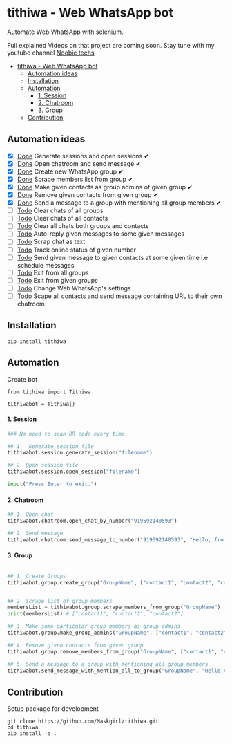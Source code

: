 # tithiwa - Web WhatsApp bot

Automate Web WhatsApp with selenium.

Full explained Videos on that project are coming soon. Stay tune with my youtube channel [Noobie techs](https://www.youtube.com/c/NoobieTechsTithi_mukherjee/)

- [tithiwa - Web WhatsApp bot](#tithiwa---web-whatsapp-bot)
  * [Automation ideas](#automation-ideas)
  * [Installation](#installation)
  * [Automation](#automation)
      - [1. Session](#1-session)
      - [2. Chatroom](#2-chatroom)
      - [3. Group](#3-group)
  * [Contribution](#contribution)

## Automation ideas
- [x] [Done](https://github.com/Tithibots/tithiwa/blob/main/tithiwa/session.py#L16-L63) Generate sessions and open sessions ✔ 
- [x] [Done](https://github.com/Tithibots/tithiwa/blob/main/tithiwa/chatroom.py#L21-L33) Open chatroom and send message ✔ 
- [x] [Done](https://github.com/Tithibots/tithiwa/blob/main/tithiwa/group.py#L19-L33) Create new WhatsApp group ✔ 
- [x] [Done](https://github.com/Tithibots/tithiwa/blob/main/tithiwa/group.py#L35-L52) Scrape members list from group ✔ 
- [x] [Done](https://github.com/Tithibots/tithiwa/blob/main/tithiwa/group.py#L54-L75) Make given contacts as group admins of given group ✔ 
- [x] [Done](https://github.com/Tithibots/tithiwa/blob/main/tithiwa/group.py#L77-L95) Remove given contacts from given group ✔ 
- [x] [Done](https://github.com/Tithibots/tithiwa/blob/main/tithiwa/group.py#L97-L109) Send a message to a group with mentioning all group members ✔ 
- [ ] [Todo](https://github.com/Tithibots/tithiwa/issues/23) Clear chats of all groups  
- [ ] [Todo](https://github.com/Tithibots/tithiwa/issues/24) Clear chats of all contacts 
- [ ] [Todo](https://github.com/Tithibots/tithiwa/issues/25) Clear all chats both groups and contacts 
- [ ] [Todo](https://github.com/Tithibots/tithiwa/issues/26) Auto-reply given messages to some given messages 
- [ ] [Todo](https://github.com/Tithibots/tithiwa/issues/27) Scrap chat as text 
- [ ] [Todo](https://github.com/Tithibots/tithiwa/issues/28) Track online status of given number 
- [ ] [Todo](https://github.com/Tithibots/tithiwa/issues/29) Send given message to given contacts at some given time i.e schedule messages 
- [ ] [Todo](https://github.com/Tithibots/tithiwa/issues/35) Exit from all groups 
- [ ] [Todo](https://github.com/Tithibots/tithiwa/issues/43) Exit from given groups 
- [ ] [Todo](https://github.com/Tithibots/tithiwa/issues/39) Change Web WhatsApp's settings 
- [ ] [Todo](https://github.com/Tithibots/tithiwa/issues/42) Scape all contacts and send message containing URL to their own chatroom 

## Installation
`
pip install tithiwa
`

## Automation

Create bot 
```pythom
from tithiwa import Tithiwa

tithiwabot = Tithiwa()
```


#### 1. Session

```python
### No need to scan QR code every time.

## 1.  Generate session file
tithiwabot.session.generate_session("filename")

## 2. Open session file
tithiwabot.session.open_session("filename")

input("Press Enter to exit.")
```

#### 2. Chatroom 
```python
## 1. Open chat
tithiwabot.chatroom.open_chat_by_number("919592140593")

## 2. Send message
tithiwabot.chatroom.send_message_to_number("919592140593", "Hello, from Tithiwa")
```
#### 3. Group
```python

## 1. Create Groups
tithiwabot.group.create_group("GroupName", ["contact1", "contact2", "contact2"])


## 2. Scrape list of group members 
membersList = tithiwabot.group.scrape_members_from_group("GroupName")
print(membersList) # ["contact1", "contact2", "contact2"]

## 3. Make some particular group members as group admins
tithiwabot.group.make_group_admins("GroupName", ["contact1", "contact2"])

## 4. Remove given contacts from given group 
tithiwabot.group.remove_members_from_group("GroupName", ["contact1", "contact2"])

## 5. Send a message to a group with mentioning all group members
tithiwabot.send_message_with_mention_all_to_group("GroupName", "Hello All")
```

## Contribution
Setup package for development
```buildoutcfg
git clone https://github.com/Maskgirl/tithiwa.git
cd tithiwa
pip install -e .
```
